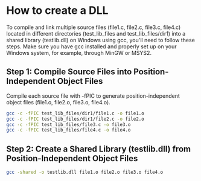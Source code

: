 # How to create a DLL

To compile and link multiple source files (file1.c, file2.c, file3.c, file4.c) located in different directories (test_lib_files and test_lib_files/dir1) into a shared library (testlib.dll) on Windows using gcc, you'll need to follow these steps. Make sure you have gcc installed and properly set up on your Windows system, for example, through MinGW or MSYS2.

## Step 1: Compile Source Files into Position-Independent Object Files

Compile each source file with -fPIC to generate position-independent object files (file1.o, file2.o, file3.o, file4.o).

```bash
gcc -c -fPIC test_lib_files/dir1/file1.c -o file1.o
gcc -c -fPIC test_lib_files/dir1/file2.c -o file2.o
gcc -c -fPIC test_lib_files/file3.c -o file3.o
gcc -c -fPIC test_lib_files/file4.c -o file4.o
```

## Step 2: Create a Shared Library (testlib.dll) from Position-Independent Object Files

```bash
gcc -shared -o testlib.dll file1.o file2.o file3.o file4.o
```
